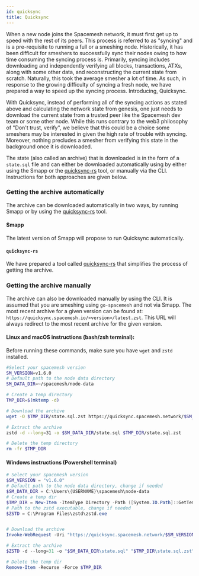 ```yaml
---
id: quicksync
title: Quicksync
---
```


When a new node joins the Spacemesh network, it must first get up to speed with the rest of its peers. This process is referred to as "syncing" and is a pre-requisite to running a full or a smeshing node. Historically, it has been difficult for smeshers to successfully sync their nodes owing to how time consuming the syncing process is. Primarily, syncing includes downloading and independently verifying all blocks, transactions, ATXs, along with some other data, and reconstructing the current state from scratch. Naturally, this took the average smesher a lot of time. As such, in response to the growing difficulty of syncing a fresh node, we have prepared a way to speed up the syncing process. Introducing, Quicksync.

With Quicksync, instead of performing all of the syncing actions as stated above and calculating the network state from genesis, one just needs to download the current state from a trusted peer like the Spacemesh dev team or some other node. While this runs contrary to the web3 philosophy of "Don't trust, verify", we believe that this could be a choice some smeshers may be interested in given the high rate of trouble with syncing. Moreover, nothing precludes a smesher from verifying this state in the background once it is downloaded.

The state (also called an archive) that is downloaded is in the form of a `state.sql` file and can either be downloaded automatically using by either using the Smapp or the [quicksync-rs](https://github.com/spacemeshos/quicksync-rs) tool, or manually via the CLI. Instructions for both approaches are given below.

### Getting the archive automatically

The archive can be downloaded automatically in two ways, by running Smapp or by using the [quicksync-rs](https://github.com/spacemeshos/quicksync-rs) tool.

#### Smapp

The latest version of Smapp will propose to run Quicksync automatically.

#### `quicksync-rs`

We have prepared a tool called [quicksync-rs](https://github.com/spacemeshos/quicksync-rs) that simplifies the process of getting the archive.

### Getting the archive manually

The archive can also be downloaded manually by using the CLI. It is assumed that you are smeshing using `go-spacemesh` and not via Smapp. The most recent archive for a given version can be found at: `https://quicksync.spacemesh.io/<version>/latest.zst`. This URL will always redirect to the most recent archive for the given version.

#### Linux and macOS instructions (bash/zsh terminal):

Before running these commands, make sure you have `wget` and `zstd` installed.

```bash
#Select your spacemesh version
SM_VERSION=v1.6.0
# Default path to the node data directory
SM_DATA_DIR=~/spacemesh/node-data 

# Create a temp directory
TMP_DIR=$(mktemp -d)

# Download the archive
wget -O $TMP_DIR/state.sql.zst https://quicksync.spacemesh.network/$SM_VERSION/state.zst

# Extract the archive
zstd -d --long=31 -o $SM_DATA_DIR/state.sql $TMP_DIR/state.sql.zst

# Delete the temp directory
rm -fr $TMP_DIR
```

#### Windows instructions (Powershell terminal)

```powershell
# Select your spacemesh version
$SM_VERSION = "v1.6.0"
# Default path to the node data directory, change if needed
$SM_DATA_DIR = C:\Users\{USERNAME}\spacemesh\node-data
# Create a temp dir
$TMP_DIR = New-Item -ItemType Directory -Path ([System.IO.Path]::GetTempPath())
# Path to the zstd executable, change if needed
$ZSTD = C:\Program Files\zstd\zstd.exe


# Download the archive
Invoke-WebRequest -Uri "https://quicksync.spacemesh.network/$SM_VERSION/state.zst" -OutFile "$TMP_DIR\state.sql.zst"

# Extract the archive
$ZSTD -d --long=31 -o "$SM_DATA_DIR\state.sql" "$TMP_DIR\state.sql.zst"

# Delete the temp dir
Remove-Item -Recurse -Force $TMP_DIR
```
